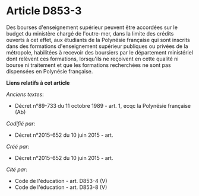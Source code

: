 # Article D853-3

Des bourses d'enseignement supérieur peuvent être accordées sur le budget du ministère chargé de l'outre-mer, dans la limite
des crédits ouverts à cet effet, aux étudiants de la Polynésie française qui sont inscrits dans des formations d'enseignement
supérieur publiques ou privées de la métropole, habilitées à recevoir des boursiers par le département ministériel dont
relèvent ces formations, lorsqu'ils ne reçoivent en cette qualité ni bourse ni traitement et que les formations recherchées
ne sont pas dispensées en Polynésie française.

**Liens relatifs à cet article**

_Anciens textes_:

  - Décret n°89-733 du 11 octobre 1989 - art. 1, ecqc la Polynésie française (Ab)

_Codifié par_:

  - Décret n°2015-652 du 10 juin 2015 - art.

_Créé par_:

  - Décret n°2015-652 du 10 juin 2015 - art.

_Cité par_:

  - Code de l'éducation - art. D853-4 (V)
  - Code de l'éducation - art. D853-8 (V)
